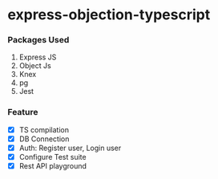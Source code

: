 # express-objection-typescript

### Packages Used

1. Express JS
2. Object Js
3. Knex
4. pg
5. Jest

### Feature

- [x] TS compilation
- [x] DB Connection
- [x] Auth: Register user, Login user
- [x] Configure Test suite
- [x] Rest API playground
